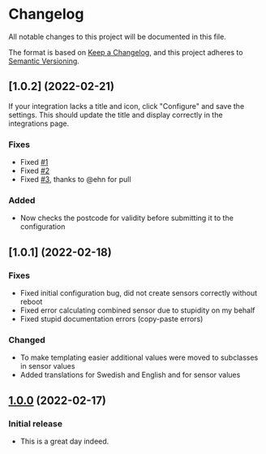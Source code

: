 ﻿# Changelog
All notable changes to this project will be documented in this file.

The format is based on [Keep a Changelog](https://keepachangelog.com/en/1.0.0/),
and this project adheres to [Semantic Versioning](https://semver.org/spec/v2.0.0.html).

## [1.0.2] (2022-02-21)

If your integration lacks a title and icon, click "Configure" and save the settings. This should update the title and display correctly in the integrations page.

### Fixes
- Fixed [#1](https://github.com/DSorlov/swemail/issues/1)
- Fixed [#2](https://github.com/DSorlov/swemail/issues/2)
- Fixed [#3](https://github.com/DSorlov/swemail/issues/3), thanks to @ehn for pull

### Added
- Now checks the postcode for validity before submitting it to the configuration

## [1.0.1] (2022-02-18)

### Fixes
- Fixed initial configuration bug, did not create sensors correctly without reboot
- Fixed error calculating combined sensor due to stupidity on my behalf
- Fixed stupid documentation errors (copy-paste errors)

### Changed
- To make templating easier additional values were moved to subclasses in sensor values
- Added translations for Swedish and English and for sensor values 

## [1.0.0] (2022-02-17)

### Initial release
- This is a great day indeed.

[keep-a-changelog]: http://keepachangelog.com/en/1.0.0/
[1.0.0]: https://github.com/dsorlov/swemail